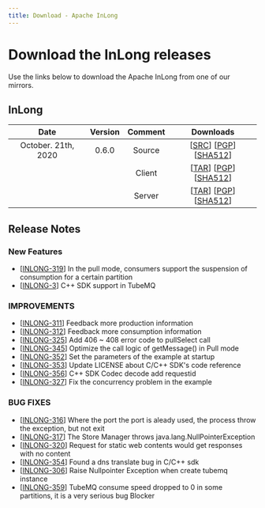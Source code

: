 ```yaml
---
title: Download - Apache InLong
---
```


# Download the InLong releases

Use the links below to download the Apache InLong from one of our mirrors.

## InLong
| Date | Version| Comment | Downloads |
|:---:|:--:|:--:|:--:|
| October. 21th, 2020 | 0.6.0 | Source | [[SRC](https://archive.apache.org/dist/incubator/tubemq/0.6.0-incubating/apache-tubemq-0.6.0-incubating-src.tar.gz)]                 [[PGP](https://archive.apache.org/dist/incubator/tubemq/0.6.0-incubating/apache-tubemq-0.6.0-incubating-src.tar.gz.asc)]             [[SHA512](https://archive.apache.org/dist/incubator/tubemq/0.6.0-incubating/apache-tubemq-0.6.0-incubating-src.tar.gz.sha512)] |
| |                       | Client | [[TAR](https://archive.apache.org/dist/incubator/tubemq/0.6.0-incubating/apache-tubemq-client-0.6.0-incubating-bin.tar.gz)]          [[PGP](https://archive.apache.org/dist/incubator/tubemq/0.6.0-incubating/apache-tubemq-client-0.6.0-incubating-bin.tar.gz.asc)]      [[SHA512](https://archive.apache.org/dist/incubator/tubemq/0.6.0-incubating/apache-tubemq-client-0.6.0-incubating-bin.tar.gz.sha512)] |
| |                       | Server | [[TAR](https://archive.apache.org/dist/incubator/tubemq/0.6.0-incubating/apache-tubemq-server-0.6.0-incubating-bin.tar.gz)]          [[PGP](https://archive.apache.org/dist/incubator/tubemq/0.6.0-incubating/apache-tubemq-server-0.6.0-incubating-bin.tar.gz.asc)]      [[SHA512](https://archive.apache.org/dist/incubator/tubemq/0.6.0-incubating/apache-tubemq-server-0.6.0-incubating-bin.tar.gz.sha512)] |


## Release Notes

### New Features
- [[INLONG-319](https://issues.apache.org/jira/browse/INLONG-319)] In the pull mode, consumers support the  suspension of consumption for a certain partition
- [[INLONG-3](https://issues.apache.org/jira/browse/INLONG-3)] C++ SDK support in TubeMQ

### IMPROVEMENTS
- [[INLONG-311](https://issues.apache.org/jira/browse/INLONG-311)] Feedback more production information
- [[INLONG-312](https://issues.apache.org/jira/browse/INLONG-312)] Feedback more consumption information
- [[INLONG-325](https://issues.apache.org/jira/browse/INLONG-325)] Add 406 ~ 408 error code to pullSelect call
- [[INLONG-345](https://issues.apache.org/jira/browse/INLONG-345)] Optimize the call logic of getMessage() in Pull mode
- [[INLONG-352](https://issues.apache.org/jira/browse/INLONG-352)] Set the parameters of the example at startup
- [[INLONG-353](https://issues.apache.org/jira/browse/INLONG-353)] Update LICENSE about C/C++ SDK's code reference
- [[INLONG-356](https://issues.apache.org/jira/browse/INLONG-356)] C++ SDK Codec decode add requestid
- [[INLONG-327](https://issues.apache.org/jira/browse/INLONG-327)] Fix the concurrency problem in the example

### BUG FIXES
- [[INLONG-316](https://issues.apache.org/jira/browse/INLONG-316)] Where the port the port is aleady used, the  process throw the exception, but not exit
- [[INLONG-317](https://issues.apache.org/jira/browse/INLONG-317)] The Store Manager throws java.lang.NullPointerException
- [[INLONG-320](https://issues.apache.org/jira/browse/INLONG-320)] Request for static web contents would get responses with no content
- [[INLONG-354](https://issues.apache.org/jira/browse/INLONG-354)] Found a dns translate bug in C/C++ sdk
- [[INLONG-306](https://issues.apache.org/jira/browse/INLONG-306)] Raise Nullpointer Exception when create tubemq instance
- [[INLONG-359](https://issues.apache.org/jira/browse/INLONG-359)] TubeMQ consume speed dropped to 0 in some partitions, it is a very serious bug  Blocker
